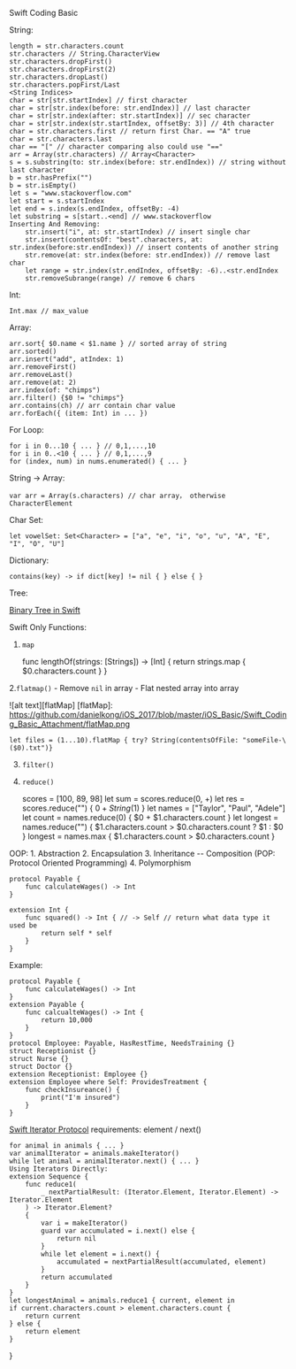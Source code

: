 Swift Coding Basic 

String:

	length = str.characters.count
    str.characters // String.CharacterView
    str.characters.dropFirst()
    str.characters.dropFirst(2)
    str.characters.dropLast()
    str.characters.popFirst/Last
	<String Indices>
	char = str[str.startIndex] // first character
	char = str[str.index(before: str.endIndex)] // last character
	char = str[str.index(after: str.startIndex)] // sec character
	char = str[str.index(str.startIndex, offsetBy: 3)] // 4th character
    char = str.characters.first // return first Char. == "A" true
    char = str.characters.last 
    char == "[" // character comparing also could use "=="
    arr = Array(str.characters) // Array<Character>
    s = s.substring(to: str.index(before: str.endIndex)) // string without last character
    b = str.hasPrefix("")
    b = str.isEmpty()
    let s = "www.stackoverflow.com"
    let start = s.startIndex
    let end = s.index(s.endIndex, offsetBy: -4)
    let substring = s[start..<end] // www.stackoverflow
    Inserting And Removing:
        str.insert("i", at: str.startIndex) // insert single char
        str.insert(contentsOf: "best".characters, at: str.index(before:str.endIndex)) // insert contents of another string
        str.remove(at: str.index(before: str.endIndex)) // remove last char
        let range = str.index(str.endIndex, offsetBy: -6)..<str.endIndex
        str.removeSubrange(range) // remove 6 chars

Int:

    Int.max // max_value

Array:

    arr.sort{ $0.name < $1.name } // sorted array of string 
    arr.sorted()
    arr.insert("add", atIndex: 1)
    arr.removeFirst()
    arr.removeLast()
    arr.remove(at: 2)
    arr.index(of: "chimps")
    arr.filter() {$0 != "chimps"}
    arr.contains(ch) // arr contain char value
    arr.forEach({ (item: Int) in ... })

For Loop:

    for i in 0...10 { ... } // 0,1,...,10
    for i in 0..<10 { ... } // 0,1,...,9
    for (index, num) in nums.enumerated() { ... }

String -> Array:
    
    var arr = Array(s.characters) // char array， otherwise CharacterElement


Char Set: 

    let vowelSet: Set<Character> = ["a", "e", "i", "o", "u", "A", "E", "I", "O", "U"]

Dictionary:

    contains(key) -> if dict[key] != nil { } else { }

Tree:

[Binary Tree in Swift](http://lincode.github.io/LeetCode-Binary-Tree)

Swift Only Functions:
1. `map`

    func lengthOf(strings: [Strings]) -> [Int] {
        return strings.map { $0.characters.count }
    } 

2.`flatmap()`
    - Remove `nil` in array
    - Flat nested array into array

![alt text][flatMap]
[flatMap]: https://github.com/danielkong/iOS_2017/blob/master/iOS_Basic/Swift_Coding_Basic_Attachment/flatMap.png

    let files = (1...10).flatMap { try? String(contentsOfFile: "someFile-\($0).txt")}

3. `filter()`
4. `reduce()`
    
    scores = [100, 89, 98]
    let sum = scores.reduce(0, +)
    let res = scores.reduce("") { $0 + String($1) }
    let names = ["Taylor", "Paul", "Adele"]
    let count = names.reduce(0) { $0 + $1.characters.count }
    let longest = names.reduce("") { $1.characters.count > $0.characters.count ? $1 : $0 }
    longest = names.max { $1.characters.count > $0.characters.count }

OOP:
    1. Abstraction
    2. Encapsulation
    3. Inheritance -- Composition (POP: Protocol Oriented Programming)
    4. Polymorphism

    protocol Payable {
        func calculateWages() -> Int
    }

    extension Int {
        func squared() -> Int { // -> Self // return what data type it used be
            return self * self
        }
    }

Example:
    
    protocol Payable {
        func calculateWages() -> Int
    }
    extension Payable {
        func calcualteWages() -> Int {
            return 10,000
        }
    }
    protocol Employee: Payable, HasRestTime, NeedsTraining {}
    struct Receptionist {}
    struct Nurse {}
    struct Doctor {}
    extension Receptionist: Employee {}
    extension Employee where Self: ProvidesTreatment {
        func checkInsureance() {
            print("I'm insured")
        }
    }

[Swift Iterator Protocol](https://developer.apple.com/reference/swift/iteratorprotocol)
    requirements: element / next()

    for animal in animals { ... }
    var animalIterator = animals.makeIterator()
    while let animal = animalIterator.next() { ... }
    Using Iterators Directly:
    extension Sequence {
        func reduce1(
            _ nextPartialResult: (Iterator.Element, Iterator.Element) -> Iterator.Element
        ) -> Iterator.Element?
        {
            var i = makeIterator()
            guard var accumulated = i.next() else {
                return nil
            }
            while let element = i.next() {
                accumulated = nextPartialResult(accumulated, element)
            }
            return accumulated
        }
    }
    let longestAnimal = animals.reduce1 { current, element in
    if current.characters.count > element.characters.count {
        return current
    } else {
        return element
    }
}


